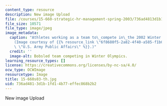 ```yaml
---
content_type: resource
description: New image Upload
file: /courses/15-660-strategic-hr-management-spring-2003/736ad4813d1b1fd14b77effec868b2b2_15-660s03-th.jpg
file_size: 10571
file_type: image/jpeg
image_metadata:
  caption: "Athletes working as a team to\_compete in\_the 2002 Winter Olympics.\_\
    (Image courtesy of {{% resource_link \"6f8680f5-2a82-4f40-a585-f1b0e6086f47\"\
    \ \"U.S. Army Public Affairs\" %}}.)"
  credit: ''
  image-alt: Bobsled team competing in Winter Olympics.
learning_resource_types: []
license: https://creativecommons.org/licenses/by-nc-sa/4.0/
ocw_type: OCWImage
resourcetype: Image
title: 15-660s03-th.jpg
uid: 736ad481-3d1b-1fd1-4b77-effec868b2b2
---
```

New image Upload